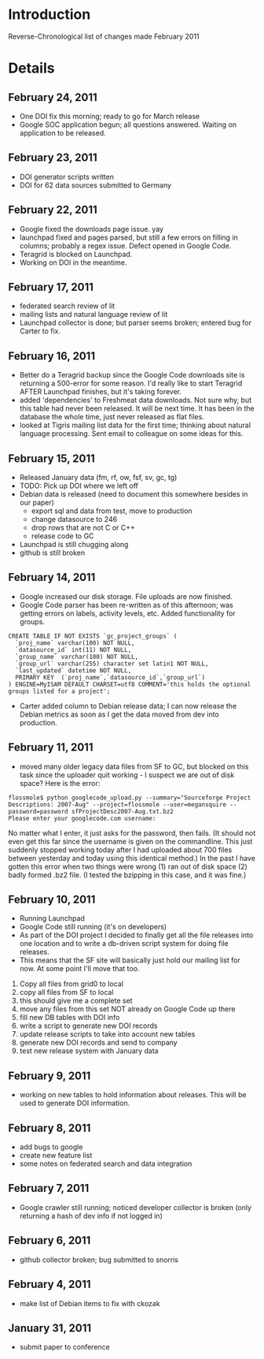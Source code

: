 # Introduction #
Reverse-Chronological list of changes made February 2011


# Details #
## February 24, 2011 ##
  * One DOI fix this morning; ready to go for March release
  * Google SOC application begun; all questions answered. Waiting on application to be released.
## February 23, 2011 ##
  * DOI generator scripts written
  * DOI for 62 data sources submitted to Germany
## February 22, 2011 ##
  * Google fixed the downloads page issue. yay
  * launchpad fixed and pages parsed, but still a few errors on filling in columns; probably a regex issue. Defect opened in Google Code.
  * Teragrid is blocked on Launchpad.
  * Working on DOI in the meantime.
## February 17, 2011 ##
  * federated search review of lit
  * mailing lists and natural language review of lit
  * Launchpad collector is done; but parser seems broken; entered bug for Carter to fix.
## February 16, 2011 ##
  * Better do a Teragrid backup since the Google Code downloads site is returning a 500-error for some reason. I'd really like to start Teragrid AFTER Launchpad finishes, but it's taking forever.
  * added 'dependencies' to Freshmeat data downloads. Not sure why, but this table had never been released. It will be next time. It has been in the database the whole time, just never released as flat files.
  * looked at Tigris mailing list data for the first time; thinking about natural language processing. Sent email to colleague on some ideas for this.
## February 15, 2011 ##
  * Released January data (fm, rf, ow, fsf, sv, gc, tg)
  * TODO: Pick up DOI where we left off
  * Debian data is released (need to document this somewhere besides in our paper)
    * export sql and data from test, move to production
    * change datasource to 246
    * drop rows that are not C or C++
    * release code to GC
  * Launchpad is still chugging along
  * github is still broken
## February 14, 2011 ##
  * Google increased our disk storage. File uploads are now finished.
  * Google Code parser has been re-written as of this afternoon; was getting errors on labels, activity levels, etc. Added functionality for groups.
```
CREATE TABLE IF NOT EXISTS `gc_project_groups` (
  `proj_name` varchar(100) NOT NULL,
  `datasource_id` int(11) NOT NULL,
  `group_name` varchar(100) NOT NULL,
  `group_url` varchar(255) character set latin1 NOT NULL,
  `last_updated` datetime NOT NULL,
  PRIMARY KEY  (`proj_name`,`datasource_id`,`group_url`)
) ENGINE=MyISAM DEFAULT CHARSET=utf8 COMMENT='this holds the optional groups listed for a project';
```
  * Carter added column to Debian release data; I can now release the Debian metrics as soon as I get the data moved from dev into production.

## February 11, 2011 ##
  * moved many older legacy data files from SF to GC, but blocked on this task since the uploader quit working - I suspect we are out of disk space? Here is the error:
```
flossmole$ python googlecode_upload.py --summary="Sourceforge Project Descriptions: 2007-Aug" --project=flossmole --user=megansquire --password=password sfProjectDesc2007-Aug.txt.bz2
Please enter your googlecode.com username: 
```

No matter what I enter, it just asks for the password, then fails. (It should not even get this far since the username is given on the commandline. This just suddenly stopped working today after I had uploaded about 700 files between yesterday and today using this identical method.) In the past I have gotten this error when two things were wrong (1) ran out of disk space (2) badly formed .bz2 file. (I tested the bzipping in this case, and it was fine.)

## February 10, 2011 ##
  * Running Launchpad
  * Google Code still running (it's on developers)
  * As part of the DOI project I decided to finally get all the file releases into one location and to write a db-driven script system for doing file releases.
  * This means that the SF site will basically just hold our mailing list for now. At some point I'll move that too.
  1. Copy all files from grid0 to local
  1. copy all files from SF to local
  1. this should give me a complete set
  1. move any files from this set NOT already on Google Code up there
  1. fill new DB tables with DOI info
  1. write a script to generate new DOI records
  1. update release scripts to take into account new tables
  1. generate new DOI records and send to company
  1. test new release system with January data

## February 9, 2011 ##
  * working on new tables to hold information about releases. This will be used to generate DOI information.

## February 8, 2011 ##
  * add bugs to google
  * create new feature list
  * some notes on federated search and data integration

## February 7, 2011 ##
  * Google crawler still running; noticed developer collector is broken (only returning a hash of dev info if not logged in)
## February 6, 2011 ##
  * github collector broken; bug submitted to snorris
## February 4, 2011 ##
  * make list of Debian items to fix with ckozak
## January 31, 2011 ##
  * submit paper to conference